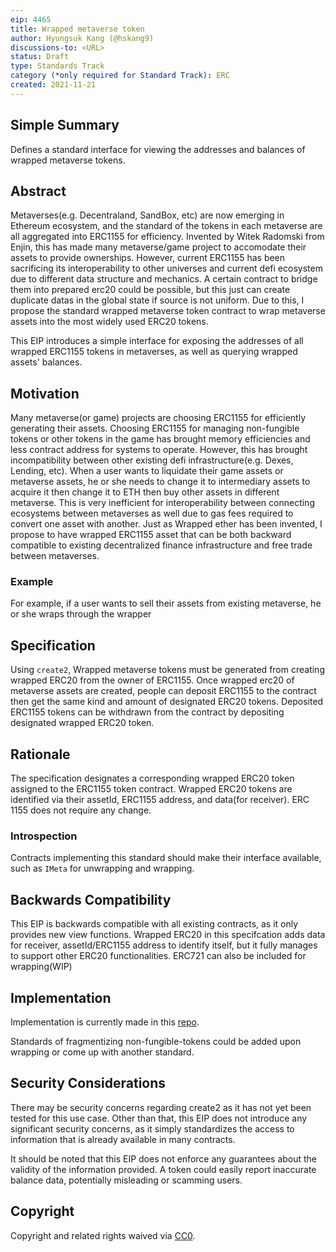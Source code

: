 ```yaml
---
eip: 4465
title: Wrapped metaverse token
author: Hyungsuk Kang (@hskang9)
discussions-to: <URL>
status: Draft
type: Standards Track
category (*only required for Standard Track): ERC
created: 2021-11-21
---
```


## Simple Summary
Defines a standard interface for viewing the addresses and balances of wrapped metaverse tokens.

## Abstract

Metaverses(e.g. Decentraland, SandBox, etc) are now emerging in Ethereum ecosystem, and the standard of the tokens in each metaverse are all aggregated into ERC1155 for efficiency.
Invented by Witek Radomski from Enjin, this has made many metaverse/game project to accomodate their assets to provide ownerships. 
However, current ERC1155 has been sacrificing its interoperability to other universes and current defi ecosystem due to different data structure and mechanics. A certain contract to bridge them into prepared erc20 could be possible, but this just can create duplicate datas in the global state if source is not uniform. Due to this, I propose the standard wrapped metaverse token contract to wrap metaverse assets into the most widely used ERC20 tokens. 

This EIP introduces a simple interface for exposing the addresses of all wrapped ERC1155 tokens in metaverses, as well as querying wrapped assets' balances.

## Motivation
Many metaverse(or game) projects are choosing ERC1155 for efficiently generating their assets. Choosing ERC1155 for managing non-fungible tokens or other tokens in the game has brought memory efficiencies and less contract address for systems to operate. However, this has brought incompatibility between other existing defi infrastructure(e.g. Dexes, Lending, etc). When a user wants to liquidate their game assets or metaverse assets, he or she needs to change it to intermediary assets to acquire it then change it to ETH then buy other assets in different metaverse. This is very inefficient for interoperability between connecting ecosystems between metaverses as well due to gas fees required to convert one asset with another. Just as Wrapped ether has been invented, I propose to have wrapped ERC1155 asset that can be both backward compatible to existing decentralized finance infrastructure and free trade between metaverses.

### Example

For example, if a user wants to sell their assets from existing metaverse, he or she wraps through the wrapper 

## Specification
Using `create2`, Wrapped metaverse tokens must be generated from creating wrapped ERC20 from the owner of ERC1155.
Once wrapped erc20 of metaverse assets are created, people can deposit ERC1155 to the contract then get the same kind and amount of designated ERC20 tokens.
Deposited ERC1155 tokens can be withdrawn from the contract by depositing designated wrapped ERC20 token. 


## Rationale
The specification designates a corresponding wrapped ERC20 token assigned to the ERC1155 token contract.
Wrapped ERC20 tokens are identified via their assetId, ERC1155 address, and data(for receiver).
ERC 1155 does not require any change.

### Introspection

Contracts implementing this standard should make their interface available, such as `IMeta` for unwrapping and wrapping.

## Backwards Compatibility

This EIP is backwards compatible with all existing contracts, as it only provides new view functions. Wrapped ERC20 in this specifcation adds data for receiver, assetId/ERC1155 address to identify itself, but it fully manages to support other ERC20 functionalities. ERC721 can also be included for wrapping(WIP)

## Implementation

Implementation is currently made in this [repo]().

Standards of fragmentizing non-fungible-tokens could be added upon wrapping or come up with another standard.

## Security Considerations

There may be security concerns regarding create2 as it has not yet been tested for this use case.
Other than that, this EIP does not introduce any significant security concerns, as it simply standardizes the access to information that is already available in many contracts.

It should be noted that this EIP does not enforce any guarantees about the validity of the information provided. A token could easily report inaccurate balance data, potentially misleading or scamming users.

## Copyright
Copyright and related rights waived via [CC0](https://creativecommons.org/publicdomain/zero/1.0/).
